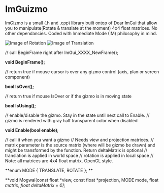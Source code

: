 # ImGuizmo

ImGizmo is a small (.h and .cpp) library built ontop of Dear ImGui that allow you to manipulate(Rotate & translate at the moment) 4x4 float matrices. No other dependancies. Coded with Immediate Mode (IM) philosophy in mind.

![Image of Rotation](http://i.imgur.com/y4mcVoT.gif)
![Image of Translation](http://i.imgur.com/o8q8iHq.gif)


// call BeginFrame right after ImGui_XXXX_NewFrame();


**void BeginFrame();**

// return true if mouse cursor is over any gizmo control (axis, plan or screen component)


**bool IsOver();**

// return true if mouse IsOver or if the gizmo is in moving state


**bool IsUsing();**

// enable/disable the gizmo. Stay in the state until next call to Enable.
// gizmo is rendered with gray half transparent color when disabled


**void Enable(bool enable);**

// call it when you want a gizmo
// Needs view and projection matrices. 
// matrix parameter is the source matrix (where will be gizmo be drawn) and might be transformed by the function. Return deltaMatrix is optional
// translation is applied in world space
// rotation is applied in local space
// Note: all matrices are 4x4 float matrix. OpenGL style.

**enum MODE { TRANSLATE, ROTATE }; **

**void Mogwai(const float *view, const float *projection, MODE mode, float *matrix, float *deltaMatrix = 0);**


